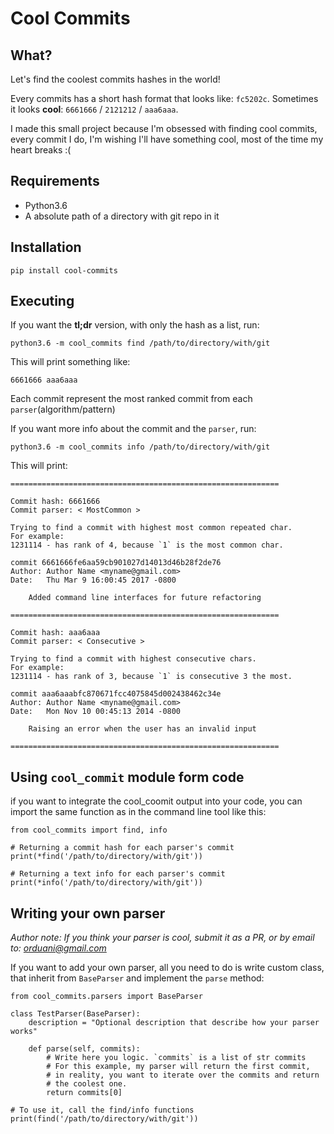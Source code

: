 # Cool Commits

## What?
Let's find the coolest commits hashes in the world!

Every commits has a short hash format that looks like: `fc5202c`.
Sometimes it looks **cool**: `6661666` / `2121212` / `aaa6aaa`.

I made this small project because I'm obsessed with finding cool commits, every commit I do,
I'm wishing I'll have something cool, most of the time my heart breaks :(

## Requirements
- Python3.6
- A absolute path of a directory with git repo in it

## Installation
`pip install cool-commits`

## Executing
If you want the **tl;dr** version, with only the hash as a list, run:

`python3.6 -m cool_commits find /path/to/directory/with/git`

This will print something like:

`6661666 aaa6aaa`

Each commit represent the most ranked commit from each `parser`(algorithm/pattern)

If you want more info about the commit and the `parser`, run:

`python3.6 -m cool_commits info /path/to/directory/with/git`

This will print:
```
============================================================

Commit hash: 6661666
Commit parser: < MostCommon >

Trying to find a commit with highest most common repeated char.
For example:
1231114 - has rank of 4, because `1` is the most common char.

commit 6661666fe6aa59cb901027d14013d46b28f2de76
Author: Author Name <myname@gmail.com>
Date:   Thu Mar 9 16:00:45 2017 -0800

    Added command line interfaces for future refactoring

============================================================

Commit hash: aaa6aaa
Commit parser: < Consecutive >

Trying to find a commit with highest consecutive chars.
For example:
1231114 - has rank of 3, because `1` is consecutive 3 the most.

commit aaa6aaabfc870671fcc4075845d002438462c34e
Author: Author Name <myname@gmail.com>
Date:   Mon Nov 10 00:45:13 2014 -0800

    Raising an error when the user has an invalid input

============================================================
```
## Using `cool_commit` module form code
if you want to integrate the cool_coomit output into your code, you can import the same function as in the command line tool like this:
```
from cool_commits import find, info

# Returning a commit hash for each parser's commit
print(*find('/path/to/directory/with/git'))

# Returning a text info for each parser's commit
print(*info('/path/to/directory/with/git'))
```

## Writing your own parser
*Author note: If you think your parser is cool, submit it as a PR, or by email to: orduani@gmail.com*

If you want to add your own parser, all you need to do is write custom class, that inherit from `BaseParser`  and implement the `parse` method:
```
from cool_commits.parsers import BaseParser

class TestParser(BaseParser):
    description = "Optional description that describe how your parser works"
    
    def parse(self, commits):
        # Write here you logic. `commits` is a list of str commits
        # For this example, my parser will return the first commit,
        # in reality, you want to iterate over the commits and return
        # the coolest one.
        return commits[0]
        
# To use it, call the find/info functions
print(find('/path/to/directory/with/git'))
```
